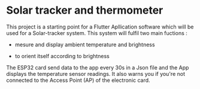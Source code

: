 # Solar tracker and thermometer

This project is a starting point for a Flutter Apllication software which will be used for a Solar-tracker system.
This system will fulfil two main fuctions :

- mesure and display ambient temperature and brightness
  
- to orient itself according to brightness

The ESP32 card send data to the app every 30s in a Json file and the App displays the temperature sensor readings. It also warns you if you're not connected to the Access Point (AP) of the electronic card. 
